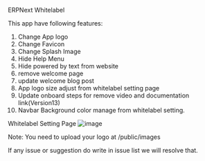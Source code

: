 ERPNext Whitelabel

This app have following features:
1. Change App logo
2. Change Favicon
3. Change Splash Image
4. Hide Help Menu
5. Hide powered by text from website
6. remove welcome page
7. update welcome blog post
8. App logo size adjust from whitelabel setting page
9. Update onboard steps for remove video and documentation link(Version13)
10. Navbar Background color manage from whitelabel setting.

Whitelabel Setting Page
![image](https://user-images.githubusercontent.com/34086262/115605632-5e28ed00-a300-11eb-986d-5114ef128de3.png)


Note:
You need to upload your logo at /public/images

If any issue or suggestion do write in issue list we will resolve that.
